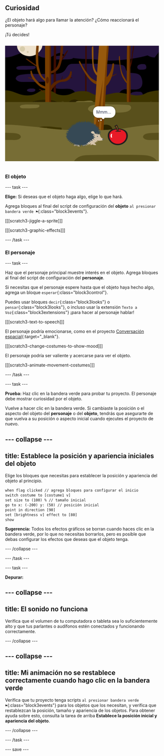 ## Curiosidad

<div style="display: flex; flex-wrap: wrap">
<div style="flex-basis: 200px; flex-grow: 1; margin-right: 15px;">
¿El objeto hará algo para llamar la atención? ¿Cómo reaccionará el personaje?

¡Tú decides!
</div>
<div>

![El proyecto 'BOO!' que muestra al personaje curioseando.](images/boo.png)

</div>
</div>

### El objeto

--- task ---

**Elige:** Si deseas que el objeto haga algo, elige lo que hará.

Agrega bloques al final del script de configuración del **objeto** `al presionar bandera verde ⚑`{:class="block3events"}.

[[[scratch3-jiggle-a-sprite]]]

[[[scratch3-graphic-effects]]]

--- /task ---

### El personaje

--- task ---

Haz que el personaje principal muestre interés en el objeto. Agrega bloques al final del script de configuración del **personaje**.

Si necesitas que el personaje espere hasta que el objeto haya hecho algo, agrega un bloque `esperar`{:class="block3control"}.

Puedes usar bloques `decir`{:class="block3looks"} o `pensar`{:class="block3looks"}, o incluso usar la extensión `Texto a Voz`{:class="block3extensions"} ¡para hacer al personaje hablar!

[[[scratch3-text-to-speech]]]

El personaje podría emocionarse, como en el proyecto [Conversación espacial](https://projects.raspberrypi.org/es-LA/projects/space-talk){:target="_blank"}.

[[[scratch3-change-costumes-to-show-mood]]]

El personaje podría ser valiente y acercarse para ver el objeto.

[[[scratch3-animate-movement-costumes]]]

--- /task ---

--- task ---

**Prueba:** Haz clic en la bandera verde para probar tu proyecto. El personaje debe mostrar curiosidad por el objeto.

Vuelve a hacer clic en la bandera verde. Si cambiaste la posición o el aspecto del objeto del **personaje** o del **objeto**, tendrás que asegurarte de que vuelva a su posición o aspecto inicial cuando ejecutes el proyecto de nuevo.

--- collapse ---
---
title: Establece la posición y apariencia iniciales del objeto
---

Elige los bloques que necesitas para establecer la posición y apariencia del objeto al principio.

```blocks3
when flag clicked // agrega bloques para configurar el inicio 
switch costume to [costume1 v]
set size to (100) % // tamaño inicial
go to x: (-200) y: (50) // posición inicial
point in direction [90]
set [brightness v] effect to [80]
show
```

**Sugerencia:** Todos los efectos gráficos se borran cuando haces clic en la bandera verde, por lo que no necesitas borrarlos, pero es posible que debas configurar los efectos que deseas que el objeto tenga.

--- /collapse ---

--- /task ---

--- task ---

**Depurar:**

--- collapse ---
---
title: El sonido no funciona
---

Verifica que el volumen de tu computadora o tableta sea lo suficientemente alto y que tus parlantes o audífonos estén conectados y funcionando correctamente.

--- /collapse ---

--- collapse ---
---
title: Mi animación no se restablece correctamente cuando hago clic en la bandera verde
---

Verifica que tu proyecto tenga scripts `al presionar bandera verde ⚑`{:class="block3events"} para los objetos que los necesitan, y verifica que restablezcan la posición, tamaño y apariencia de los objetos. Para obtener ayuda sobre esto, consulta la tarea de arriba **Establece la posición inicial y apariencia del objeto**.

--- /collapse ---

--- /task ---

--- save ---
